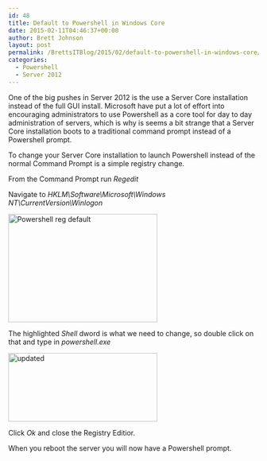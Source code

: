 ```yaml
---
id: 48
title: Default to Powershell in Windows Core
date: 2015-02-11T04:46:37+00:00
author: Brett Johnson
layout: post
permalink: /BrettsITBlog/2015/02/default-to-powershell-in-windows-core/
categories:
  - Powershell
  - Server 2012
---
```

One of the big pushes in Server 2012 is the use a Server Core installation instead of the full GUI install. Microsoft have put a lot of effort into encouraging administrators to use Powershell as a core tool for day to day administration of servers, which is why is seems a bit strange that a Server Core installation boots to a traditional command prompt instead of a Powershell prompt.

To change your Server Core installation to launch Powershell instead of the normal Command Prompt is a simple registry change.

From the Command Prompt run _Regedit_

Navigate to _HKLM\Software\Microsoft\Windows NT\CurrentVersion\Winlogon_

[<img class="alignnone size-medium wp-image-46" src="https://sdbrett.com/assets/images2015/02/Powershell-reg-default-300x218.png" alt="Powershell reg default" width="300" height="218" srcset="https://sdbrett.com/assets/images2015/02/Powershell-reg-default-300x218.png 300w, https://sdbrett.com/assets/images2015/02/Powershell-reg-default-1024x745.png 1024w, https://sdbrett.com/assets/images2015/02/Powershell-reg-default.png 1025w" sizes="(max-width: 300px) 100vw, 300px" />](https://sdbrett.com/assets/images2015/02/Powershell-reg-default.png)

The highlighted _Shell_ dword is what we need to change, so double click on that and type in _powershell.exe_

[<img class="alignnone size-medium wp-image-47" src="https://sdbrett.com/assets/images2015/02/updated-300x138.png" alt="updated" width="300" height="138" srcset="https://sdbrett.com/assets/images2015/02/updated-300x138.png 300w, https://sdbrett.com/assets/images2015/02/updated.png 397w" sizes="(max-width: 300px) 100vw, 300px" />](https://sdbrett.com/assets/images2015/02/updated.png)

Click _Ok_ and close the Registry Editior.

When you reboot the server you will now have a Powershell prompt.